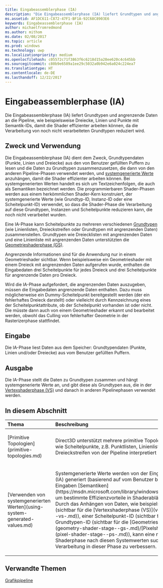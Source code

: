 ```yaml
---
title: Eingabeassemblerphase (IA)
description: "Die Eingabeassemblerphase (IA) liefert Grundtypen und angrenzende Daten an die Pipeline, wie beispielsweise Dreiecke, Linien und Punkte mit Semantik-IDs, damit die Shader effizienter arbeiten können, da die Verarbeitung von noch nicht verarbeiteten Grundtypen reduziert wird."
ms.assetid: AF1DC611-C872-47F1-BF1A-92C68C8903E6
keywords: Eingabeassemblerphase (IA)
author: michaelfromredmond
ms.author: mithom
ms.date: 02/08/2017
ms.topic: article
ms.prod: windows
ms.technology: uwp
ms.localizationpriority: medium
ms.openlocfilehash: c05572c71f3863f6c6218d15a28ee620c4c645bb
ms.sourcegitcommit: c80b9e6589a1ee29c5032a0b942e6a024c224ea7
ms.translationtype: HT
ms.contentlocale: de-DE
ms.lasthandoff: 12/22/2017
---
```

# <a name="input-assembler-ia-stage"></a>Eingabeassemblerphase (IA)


Die Eingabeassemblerphase (IA) liefert Grundtypen und angrenzende Daten an die Pipeline, wie beispielsweise Dreiecke, Linien und Punkte mit Semantik-IDs, damit die Shader effizienter arbeiten können, da die Verarbeitung von noch nicht verarbeiteten Grundtypen reduziert wird.

## <a name="span-idpurpose-and-usesspanspan-idpurpose-and-usesspanspan-idpurpose-and-usesspanpurpose-and-uses"></a><span id="Purpose-and-uses"></span><span id="purpose-and-uses"></span><span id="PURPOSE-AND-USES"></span>Zweck und Verwendung


Die Eingabeassemblerphase (IA) dient dem Zweck, Grundtypendaten (Punkte, Linien und Dreiecke) aus den von Benutzer gefüllten Puffern zu lesen und die Daten zu Grundtypen zusammenzusetzen, die dann von den anderen Pipeline-Phasen verwendet werden, und [systemgenerierte Werte](https://msdn.microsoft.com/library/windows/desktop/bb509647) anzuhängen, damit die Shader effizienter arbeiten können. Bei systemgenerierten Werten handelt es sich um Textzeichenfolgen, die auch als Semantiken bezeichnet werden. Die programmierbaren Shader-Phasen werden aus einem herkömmlichen Shader-Kern konstruiert, der systemgenerierte Werte (wie Grundtyp-ID, Instanz-ID oder eine Scheitelpunkt-ID) verwendet, so dass die Shader-Phase die Verarbeitung auf diese Grundtypen, Instanzen und Scheitelpunkte reduzieren kann, die noch nicht verarbeitet wurden.

Eine IA-Phase kann Scheitelpunkte zu mehreren verschiedenen [Grundtypen](primitive-topologies.md) (wie Linienlisten, Dreieckstreifen oder Grundtypen mit angrenzenden Daten) zusammenstellen. Grundtypen wie Dreiecklisten mit angrenzenden Daten und eine Linienliste mit angrenzenden Daten unterstützten die [Geometrieshaderphase (GS)](geometry-shader-stage--gs-.md).

Angrenzende Informationen sind für die Anwendung nur in einem Geometrieshader sichtbar. Wenn beispielsweise ein Geometrieshader mit einem Dreieck mit angrenzenden Daten aufgerufen wurde, enthalten die Eingabedaten drei Scheitelpunkte für jedes Dreieck und drei Scheitelpunkte für angrenzende Daten pro Dreieck.

Wird die IA-Phase aufgefordert, die angrenzenden Daten auszugeben, müssen die Eingabedaten angrenzende Daten enthalten. Dazu muss möglicherweise ein Dummy-Scheitelpunkt bereitgestellt werden (der ein fehlerhaftes Dreieck darstellt) oder vielleicht durch Kennzeichnung eines der Scheitelpunktattribute, ob der Scheitelpunkt vorhanden ist oder nicht. Die müsste dann auch von einem Geometrieshader erkannt und bearbeitet werden, obwohl das Culling von fehlerhafter Geometrie in der Rasterizerphase stattfindet.

## <a name="span-idinputspanspan-idinputspanspan-idinputspaninput"></a><span id="Input"></span><span id="input"></span><span id="INPUT"></span>Eingabe


Die IA-Phase liest Daten aus dem Speicher: Grundtypendaten (Punkte, Linien und/oder Dreiecke) aus vom Benutzer gefüllten Puffern.

## <a name="span-idoutputspanspan-idoutputspanspan-idoutputspanoutput"></a><span id="Output"></span><span id="output"></span><span id="OUTPUT"></span>Ausgabe


Die IA-Phase stellt die Daten zu Grundtypen zusammen und hängt systemgenerierte Werte an, und gibt diese als Grundtypen aus, die in der [Vertexshaderphase (VS)](vertex-shader-stage--vs-.md) und danach in anderen Pipelinephasen verwendet werden.

## <a name="span-idin-this-sectionspanin-this-section"></a><span id="in-this-section"></span>In diesem Abschnitt


<table>
<colgroup>
<col width="50%" />
<col width="50%" />
</colgroup>
<thead>
<tr class="header">
<th align="left">Thema</th>
<th align="left">Beschreibung</th>
</tr>
</thead>
<tbody>
<tr class="odd">
<td align="left"><p>[Primitive Topologien](primitive-topologies.md)</p></td>
<td align="left"><p>Direct3D unterstützt mehrere primitive Topologien, die definieren, wie Scheitelpunkte, z.B. Punktlisten, Linienlisten und Dreieckstreifen von der Pipeline interpretiert und gerendert werden.</p></td>
</tr>
<tr class="even">
<td align="left"><p>[Verwenden von systemgenerierten Werten](using-system-generated-values.md)</p></td>
<td align="left"><p>Systemgenerierte Werte werden von der Eingabeassemblerphase (IA) generiert (basierend auf vom Benutzer bereitgestellten Eingaben [Semantiken](https://msdn.microsoft.com/library/windows/desktop/bb509647)), um bestimmte Effizienzvorteile in Shaderabläufen zu ermöglichen. Durch das Anhängen von Daten, wie beispielsweise der Instanz-ID (sichtbar für die [Vertexshaderphase (VS)](vertex-shader-stage--vs-.md)), einer Scheitelpunkt-ID (sichtbar für VS) oder einer Grundtypen-ID (sichtbar für die [Geometrieshaderphase (GS)](geometry-shader-stage--gs-.md)/[Pixelshaderphase (PS)](pixel-shader-stage--ps-.md)), kann eine nachfolgende Shaderphase nach diesen Systemwerten suchen, um die Verarbeitung in dieser Phase zu verbessern.</p></td>
</tr>
</tbody>
</table>

 

## <a name="span-idrelated-topicsspanrelated-topics"></a><span id="related-topics"></span>Verwandte Themen


[Grafikpipeline](graphics-pipeline.md)

 

 




